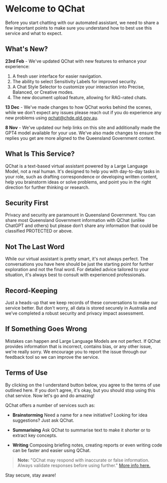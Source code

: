 # Welcome to QChat

Before you start chatting with our automated assistant, we need to share a few important points to make sure you understand how to best use this service and what to expect.

## What's New?

**23rd Feb** - We've updated QChat with new features to enhance your experience:

1. A fresh user interface for easier navigation.
2. The ability to select Sensitivity Labels for improved security.
3. A Chat Style Selector to customize your interaction into Precise, Balanced, or Creative modes.
4. The new document upload feature, allowing for RAG-rated chats.

**13 Dec** - We've made changes to how QChat works behind the scenes, while we don't expect any issues please reach out if you do experience any new problems using <qchat@chde.qld.gov.au>.

**8 Nov** - We've updated our help links on this site and additionally made the GPT4 model available for your use. We've also made changes to ensure the replies you get are more aligned to the Queensland Government context.

## What Is This Service?

QChat is a text-based virtual assistant powered by a Large Language Model, not a real human. It's designed to help you with day-to-day tasks in your role, such as drafting correspondence or developing written content, help you brainstorm ideas or solve problems, and point you in the right direction for further thinking or research.

## Security First

Privacy and security are paramount in Queensland Government. You can share most Queensland Government information with QChat (unlike ChatGPT and others) but please don’t share any information that could be classified PROTECTED or above.

## Not The Last Word

While our virtual assistant is pretty smart, it's not always perfect. The conversations you have here should be just the starting point for further exploration and not the final word. For detailed advice tailored to your situation, it's always best to consult with experienced professionals.

## Record-Keeping

Just a heads-up that we keep records of these conversations to make our service better. But don't worry, all data is stored securely in Australia and we’ve completed a robust security and privacy impact assessment.

## If Something Goes Wrong

Mistakes can happen and Large Language Models are not perfect. If QChat provides information that is incorrect, contains bias, or any other issue, we're really sorry. We encourage you to report the issue through our feedback tool so we can improve the service.

## Terms of Use

By clicking on the I understand button below, you agree to the terms of use outlined here. If you don't agree, it's okay, but you should stop using this chat service. Now let's go and do amazing!

QChat offers a number of services such as:

* **Brainstorming**
    Need a name for a new initiative? Looking for idea suggestions? Just ask QChat.

* **Summarising**
    Ask QChat to summarise text to make it shorter or to extract key concepts.

* **Writing**
    Composing briefing notes, creating reports or even writing code can be faster and easier using QChat.

> **Note:** "QChat may respond with inaccurate or false information. Always validate responses before using further." [More info here.](https://www.forgov.qld.gov.au/information-and-communication-technology/qchat/qchat-assistant)

Stay secure, stay aware!
